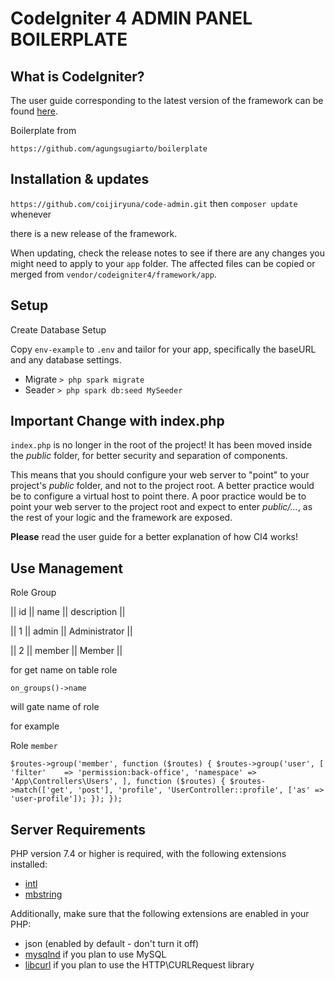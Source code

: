 # CodeIgniter 4 ADMIN PANEL BOILERPLATE

## What is CodeIgniter?
The user guide corresponding to the latest version of the framework can be found
[here](https://codeigniter4.github.io/userguide/).

Boilerplate from 

`https://github.com/agungsugiarto/boilerplate`

## Installation & updates

`https://github.com/coijiryuna/code-admin.git` then `composer update` whenever

there is a new release of the framework.

When updating, check the release notes to see if there are any changes you might need to apply
to your `app` folder. The affected files can be copied or merged from
`vendor/codeigniter4/framework/app`.

## Setup
Create Database Setup 

Copy `env-example` to `.env` and tailor for your app, specifically the baseURL
and any database settings.

- Migrate
`> php spark migrate`
- Seader
`> php spark db:seed MySeeder `

## Important Change with index.php

`index.php` is no longer in the root of the project! It has been moved inside the *public* folder,
for better security and separation of components.

This means that you should configure your web server to "point" to your project's *public* folder, and
not to the project root. A better practice would be to configure a virtual host to point there. A poor practice would be to point your web server to the project root and expect to enter *public/...*, as the rest of your logic and the
framework are exposed.

**Please** read the user guide for a better explanation of how CI4 works!

## Use Management

Role Group

|| id  || name   || description      ||

|| 1   || admin  || Administrator    ||

|| 2   || member || Member           ||

for get name on table role

`on_groups()->name`

will gate name of role

for example 

Role `member`

`$routes->group('member', function ($routes) {
    $routes->group('user', [
        'filter'    => 'permission:back-office',
        'namespace' => 'App\Controllers\Users',
    ], function ($routes) {
        $routes->match(['get', 'post'], 'profile', 'UserController::profile', ['as' => 'user-profile']);
    });
});`

## Server Requirements

PHP version 7.4 or higher is required, with the following extensions installed:

- [intl](http://php.net/manual/en/intl.requirements.php)
- [mbstring](http://php.net/manual/en/mbstring.installation.php)

Additionally, make sure that the following extensions are enabled in your PHP:

- json (enabled by default - don't turn it off)
- [mysqlnd](http://php.net/manual/en/mysqlnd.install.php) if you plan to use MySQL
- [libcurl](http://php.net/manual/en/curl.requirements.php) if you plan to use the HTTP\CURLRequest library
